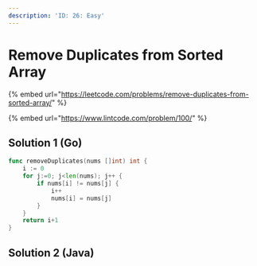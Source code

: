 ```yaml
---
description: 'ID: 26: Easy'
---
```


# Remove Duplicates from Sorted Array

{% embed url="https://leetcode.com/problems/remove-duplicates-from-sorted-array/" %}

{% embed url="https://www.lintcode.com/problem/100/" %}

## Solution 1 \(Go\)

```go
func removeDuplicates(nums []int) int {
    i := 0
    for j:=0; j<len(nums); j++ {
        if nums[i] != nums[j] {
            i++
            nums[i] = nums[j]
        }
    }
    return i+1
}
```

## Solution 2 \(Java\)

```go

```

